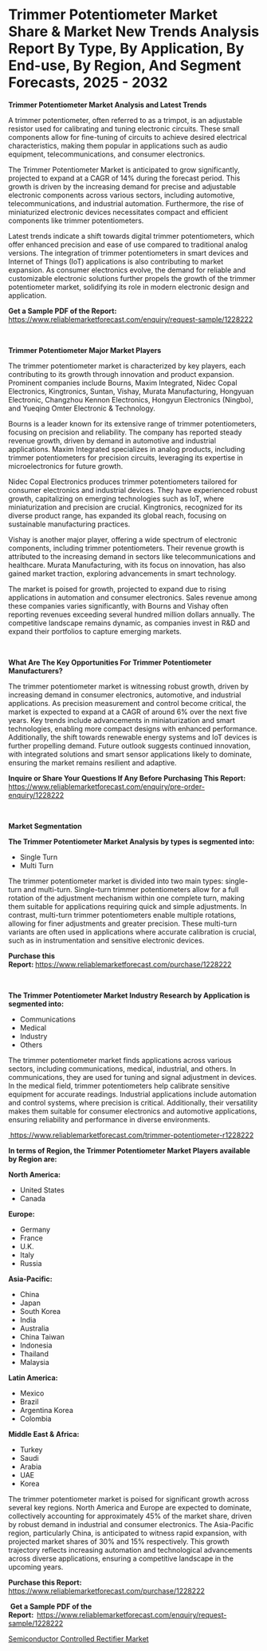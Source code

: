 <p><h1>Trimmer Potentiometer Market Share & Market New Trends Analysis Report By Type, By Application, By End-use, By Region, And Segment Forecasts, 2025 - 2032</h1></p><p><strong>Trimmer Potentiometer Market Analysis and Latest Trends</strong></p>
<p><p>A trimmer potentiometer, often referred to as a trimpot, is an adjustable resistor used for calibrating and tuning electronic circuits. These small components allow for fine-tuning of circuits to achieve desired electrical characteristics, making them popular in applications such as audio equipment, telecommunications, and consumer electronics. </p><p>The Trimmer Potentiometer Market is anticipated to grow significantly, projected to expand at a CAGR of 14% during the forecast period. This growth is driven by the increasing demand for precise and adjustable electronic components across various sectors, including automotive, telecommunications, and industrial automation. Furthermore, the rise of miniaturized electronic devices necessitates compact and efficient components like trimmer potentiometers. </p><p>Latest trends indicate a shift towards digital trimmer potentiometers, which offer enhanced precision and ease of use compared to traditional analog versions. The integration of trimmer potentiometers in smart devices and Internet of Things (IoT) applications is also contributing to market expansion. As consumer electronics evolve, the demand for reliable and customizable electronic solutions further propels the growth of the trimmer potentiometer market, solidifying its role in modern electronic design and application.</p></p>
<p><strong>Get a Sample PDF of the Report:&nbsp;</strong> <a href="https://www.reliablemarketforecast.com/enquiry/request-sample/1228222?utm_campaign=2308&utm_medium=2&utm_source=Github&utm_content=ia&utm_term=02032025&utm_id=trimmer-potentiometer">https://www.reliablemarketforecast.com/enquiry/request-sample/1228222</a></p>
<p>&nbsp;</p>
<p><strong>Trimmer Potentiometer Major Market Players</strong></p>
<p><p>The trimmer potentiometer market is characterized by key players, each contributing to its growth through innovation and product expansion. Prominent companies include Bourns, Maxim Integrated, Nidec Copal Electronics, Kingtronics, Suntan, Vishay, Murata Manufacturing, Hongyuan Electronic, Changzhou Kennon Electronics, Hongyun Electronics (Ningbo), and Yueqing Omter Electronic & Technology.</p><p>Bourns is a leader known for its extensive range of trimmer potentiometers, focusing on precision and reliability. The company has reported steady revenue growth, driven by demand in automotive and industrial applications. Maxim Integrated specializes in analog products, including trimmer potentiometers for precision circuits, leveraging its expertise in microelectronics for future growth.</p><p>Nidec Copal Electronics produces trimmer potentiometers tailored for consumer electronics and industrial devices. They have experienced robust growth, capitalizing on emerging technologies such as IoT, where miniaturization and precision are crucial. Kingtronics, recognized for its diverse product range, has expanded its global reach, focusing on sustainable manufacturing practices.</p><p>Vishay is another major player, offering a wide spectrum of electronic components, including trimmer potentiometers. Their revenue growth is attributed to the increasing demand in sectors like telecommunications and healthcare. Murata Manufacturing, with its focus on innovation, has also gained market traction, exploring advancements in smart technology.</p><p>The market is poised for growth, projected to expand due to rising applications in automation and consumer electronics. Sales revenue among these companies varies significantly, with Bourns and Vishay often reporting revenues exceeding several hundred million dollars annually. The competitive landscape remains dynamic, as companies invest in R&D and expand their portfolios to capture emerging markets.</p></p>
<p>&nbsp;</p>
<p><strong>What Are The Key Opportunities For Trimmer Potentiometer Manufacturers?</strong></p>
<p><p>The trimmer potentiometer market is witnessing robust growth, driven by increasing demand in consumer electronics, automotive, and industrial applications. As precision measurement and control become critical, the market is expected to expand at a CAGR of around 6% over the next five years. Key trends include advancements in miniaturization and smart technologies, enabling more compact designs with enhanced performance. Additionally, the shift towards renewable energy systems and IoT devices is further propelling demand. Future outlook suggests continued innovation, with integrated solutions and smart sensor applications likely to dominate, ensuring the market remains resilient and adaptive.</p></p>
<p><strong>Inquire or Share Your Questions If Any Before Purchasing This Report:</strong> <a href="https://www.reliablemarketforecast.com/enquiry/pre-order-enquiry/1228222?utm_campaign=2308&utm_medium=2&utm_source=Github&utm_content=ia&utm_term=02032025&utm_id=trimmer-potentiometer">https://www.reliablemarketforecast.com/enquiry/pre-order-enquiry/1228222</a></p>
<p>&nbsp;</p>
<p><strong>Market Segmentation</strong></p>
<p><strong>The Trimmer Potentiometer Market Analysis by types is segmented into:</strong></p>
<p><ul><li>Single Turn</li><li>Multi Turn</li></ul></p>
<p><p>The trimmer potentiometer market is divided into two main types: single-turn and multi-turn. Single-turn trimmer potentiometers allow for a full rotation of the adjustment mechanism within one complete turn, making them suitable for applications requiring quick and simple adjustments. In contrast, multi-turn trimmer potentiometers enable multiple rotations, allowing for finer adjustments and greater precision. These multi-turn variants are often used in applications where accurate calibration is crucial, such as in instrumentation and sensitive electronic devices.</p></p>
<p><strong>Purchase this Report:&nbsp;</strong><a href="https://www.reliablemarketforecast.com/purchase/1228222?utm_campaign=2308&utm_medium=2&utm_source=Github&utm_content=ia&utm_term=02032025&utm_id=trimmer-potentiometer">https://www.reliablemarketforecast.com/purchase/1228222</a></p>
<p>&nbsp;</p>
<p><strong>The Trimmer Potentiometer Market Industry Research by Application is segmented into:</strong></p>
<p><ul><li>Communications</li><li>Medical</li><li>Industry</li><li>Others</li></ul></p>
<p><p>The trimmer potentiometer market finds applications across various sectors, including communications, medical, industrial, and others. In communications, they are used for tuning and signal adjustment in devices. In the medical field, trimmer potentiometers help calibrate sensitive equipment for accurate readings. Industrial applications include automation and control systems, where precision is critical. Additionally, their versatility makes them suitable for consumer electronics and automotive applications, ensuring reliability and performance in diverse environments.</p></p>
<p><a href="https://www.reliablemarketforecast.com/trimmer-potentiometer-r1228222?utm_campaign=2308&utm_medium=2&utm_source=Github&utm_content=ia&utm_term=02032025&utm_id=trimmer-potentiometer">&nbsp;https://www.reliablemarketforecast.com/trimmer-potentiometer-r1228222</a></p>
<p><strong>In terms of Region, the Trimmer Potentiometer Market Players available by Region are:</strong></p>
<p>
    <p> <strong> North America: </strong>
        <ul>
            <li>United States</li>
            <li>Canada</li>
        </ul>
        </p> 
    <p> <strong> Europe: </strong>
        <ul>
            <li>Germany</li>
            <li>France</li>
            <li>U.K.</li>
            <li>Italy</li>
            <li>Russia</li>
        </ul>
        </p> 
    <p> <strong> Asia-Pacific: </strong>
        <ul>
            <li>China</li>
            <li>Japan</li>
            <li>South Korea</li>
            <li>India</li>
            <li>Australia</li>
            <li>China Taiwan</li>
            <li>Indonesia</li>
            <li>Thailand</li>
            <li>Malaysia</li>
        </ul>
        </p> 
    <p> <strong> Latin America: </strong>
        <ul>
            <li>Mexico</li>
            <li>Brazil</li>
            <li>Argentina Korea</li>
            <li>Colombia</li>
        </ul>
        </p> 
    <p> <strong> Middle East & Africa: </strong>
        <ul>
            <li>Turkey</li>
            <li>Saudi</li>
            <li>Arabia</li>
            <li>UAE</li>
            <li>Korea</li>
        </ul>
    </p>
    </p>
<p><p>The trimmer potentiometer market is poised for significant growth across several key regions. North America and Europe are expected to dominate, collectively accounting for approximately 45% of the market share, driven by robust demand in industrial and consumer electronics. The Asia-Pacific region, particularly China, is anticipated to witness rapid expansion, with projected market shares of 30% and 15% respectively. This growth trajectory reflects increasing automation and technological advancements across diverse applications, ensuring a competitive landscape in the upcoming years.</p></p>
<p><strong>Purchase this Report: </strong><a href="https://www.reliablemarketforecast.com/purchase/1228222?utm_campaign=2308&utm_medium=2&utm_source=Github&utm_content=ia&utm_term=02032025&utm_id=trimmer-potentiometer">https://www.reliablemarketforecast.com/purchase/1228222</a></p>
<p>&nbsp;<strong>Get a Sample PDF of the Report:&nbsp;&nbsp;</strong><a href="https://www.reliablemarketforecast.com/enquiry/request-sample/1228222?utm_campaign=2308&utm_medium=2&utm_source=Github&utm_content=ia&utm_term=02032025&utm_id=trimmer-potentiometer">https://www.reliablemarketforecast.com/enquiry/request-sample/1228222</a></p>
<p><strong></strong></p>
<p><p><a href="https://github.com/leopardmicheal7019/Market-Research-Report-List-1/blob/main/semiconductor-controlled-rectifier-market.md?utm_campaign=2308&utm_medium=2&utm_source=Github&utm_content=ia&utm_term=02032025&utm_id=trimmer-potentiometer">Semiconductor Controlled Rectifier Market</a></p></p>